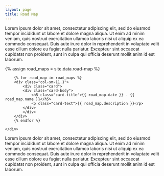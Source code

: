 ```yaml
---
layout: page
title: Road Map
---
```

Lorem ipsum dolor sit amet, consectetur adipiscing elit, sed do eiusmod tempor incididunt ut labore et dolore magna aliqua. Ut enim ad minim veniam, quis nostrud exercitation ullamco laboris nisi ut aliquip ex ea commodo consequat. Duis aute irure dolor in reprehenderit in voluptate velit esse cillum dolore eu fugiat nulla pariatur. Excepteur sint occaecat cupidatat non proident, sunt in culpa qui officia deserunt mollit anim id est laborum.

{% assign road_maps = site.data.road-map %}
<div class="container">
    <div class="row">

        {% for road_map in road_maps %}
        <div class="col-sm-11.1">
            <div class="card">
            <div class="card-body">
                <h5 class="card-title">{{ road_map.date }} - {{ road_map.name }}</h5>
                <p class="card-text">{{ road_map.description }}</p>
            </div>
            </div>
        </div>    
        {% endfor %}

    </div>
</div>

Lorem ipsum dolor sit amet, consectetur adipiscing elit, sed do eiusmod tempor incididunt ut labore et dolore magna aliqua. Ut enim ad minim veniam, quis nostrud exercitation ullamco laboris nisi ut aliquip ex ea commodo consequat. Duis aute irure dolor in reprehenderit in voluptate velit esse cillum dolore eu fugiat nulla pariatur. Excepteur sint occaecat cupidatat non proident, sunt in culpa qui officia deserunt mollit anim id est laborum.